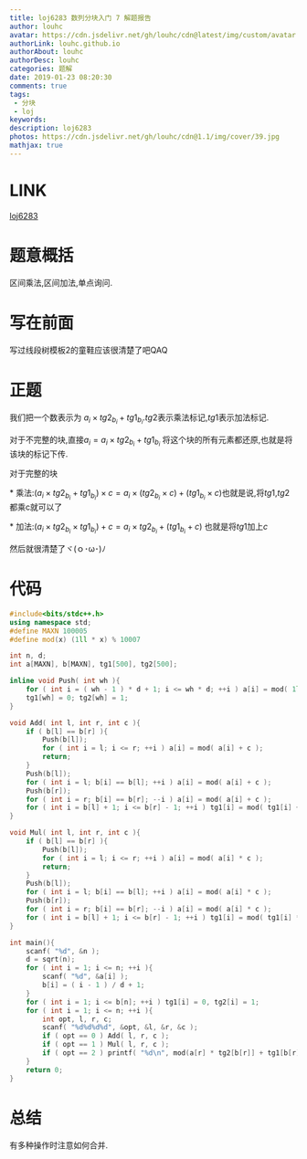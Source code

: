 ```yaml
---
title: loj6283 数列分块入门 7 解题报告
author: louhc
avatar: https://cdn.jsdelivr.net/gh/louhc/cdn@latest/img/custom/avatar.jpg
authorLink: louhc.github.io
authorAbout: louhc
authorDesc: louhc
categories: 题解
date: 2019-01-23 08:20:30
comments: true
tags: 
 - 分块
 - loj
keywords: 
description: loj6283
photos: https://cdn.jsdelivr.net/gh/louhc/cdn@1.1/img/cover/39.jpg
mathjax: true
---
```


# LINK

[loj6283](https://loj.ac/problem/6283)

# 题意概括

区间乘法,区间加法,单点询问.

# 写在前面

写过线段树模板2的童鞋应该很清楚了吧QAQ

# 正题

我们把一个数表示为 $a_i\times tg2_{b_i} + tg1_{b_i}$.$tg2$表示乘法标记,$tg1$表示加法标记.

对于不完整的块,直接$a_i=a_i\times tg2_{b_i} + tg1_{b_i}$ 将这个块的所有元素都还原,也就是将该块的标记下传.

对于完整的块

​* 乘法:$(a_i\times tg2_{b_i}+tg1_{b_i})\times c=a_i\times(tg2_{b_i}\times c)+(tg1_{b_i}\times c)$也就是说,将$tg1$,$tg2$都乘c就可以了

​* 加法:$(a_i\times tg2_{b_i}\times tg1_{b_i})+c=a_i\times tg2_{b_i}+(tg1_{b_i}+c)$ 也就是将$tg1$加上$c$

然后就很清楚了ヾ(ｏ･ω･)ﾉ

# 代码

```cpp
#include<bits/stdc++.h>
using namespace std;
#define MAXN 100005
#define mod(x) (1ll * x) % 10007

int n, d;
int a[MAXN], b[MAXN], tg1[500], tg2[500];

inline void Push( int wh ){
	for ( int i = ( wh - 1 ) * d + 1; i <= wh * d; ++i ) a[i] = mod( 1ll * a[i] * tg2[wh] + tg1[wh] );
	tg1[wh] = 0; tg2[wh] = 1;
}

void Add( int l, int r, int c ){
	if ( b[l] == b[r] ){
		Push(b[l]);
		for ( int i = l; i <= r; ++i ) a[i] = mod( a[i] + c );
		return;
	}
	Push(b[l]);
	for ( int i = l; b[i] == b[l]; ++i ) a[i] = mod( a[i] + c );
	Push(b[r]);
	for ( int i = r; b[i] == b[r]; --i ) a[i] = mod( a[i] + c );
	for ( int i = b[l] + 1; i <= b[r] - 1; ++i ) tg1[i] = mod( tg1[i] + c );
}

void Mul( int l, int r, int c ){
	if ( b[l] == b[r] ){
		Push(b[l]);
		for ( int i = l; i <= r; ++i ) a[i] = mod( a[i] * c );
		return;
	}
	Push(b[l]);
	for ( int i = l; b[i] == b[l]; ++i ) a[i] = mod( a[i] * c );
	Push(b[r]);
	for ( int i = r; b[i] == b[r]; --i ) a[i] = mod( a[i] * c );
	for ( int i = b[l] + 1; i <= b[r] - 1; ++i ) tg1[i] = mod( tg1[i] * c ), tg2[i] = mod( tg2[i] * c );
}

int main(){
	scanf( "%d", &n );
	d = sqrt(n);
	for ( int i = 1; i <= n; ++i ){
		scanf( "%d", &a[i] );
		b[i] = ( i - 1 ) / d + 1;
	}
	for ( int i = 1; i <= b[n]; ++i ) tg1[i] = 0, tg2[i] = 1;
	for ( int i = 1; i <= n; ++i ){
		int opt, l, r, c;
		scanf( "%d%d%d%d", &opt, &l, &r, &c );
		if ( opt == 0 ) Add( l, r, c );
		if ( opt == 1 ) Mul( l, r, c );
		if ( opt == 2 ) printf( "%d\n", mod(a[r] * tg2[b[r]] + tg1[b[r]]) );
	}
	return 0;
}
```

# 总结

有多种操作时注意如何合并.
